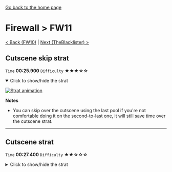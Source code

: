 [Go back to the home page](https://github.com/Doublevil/scbspeedrun)

# Firewall > FW11

[< Back (FW10)](https://github.com/Doublevil/scbspeedrun/blob/main/levels/FW/FW10.md) | [Next (TheBlacklister) >](https://github.com/Doublevil/scbspeedrun/blob/main/levels/FW/TheBlacklister.md)

## Cutscene skip strat

`Time` **00:25.900** `Difficulty` ★★★☆☆
<details open>
  <summary>Click to show/hide the strat</summary>

  [![Strat animation](https://github.com/Doublevil/scbspeedrun/blob/main/media/levels/FW/FW11_CutsceneSkip.webp)](https://github.com/Doublevil/scbspeedrun/blob/main/media/levels/FW/FW11_CutsceneSkip.mp4)

  **Notes**
  - You can skip over the cutscene using the last pool if you're not comfortable doing it on the second-to-last one, it will still save time over the cutscene strat.
</details>

---
## Cutscene strat

`Time` **00:27.400** `Difficulty` ★★☆☆☆
<details>
  <summary>Click to show/hide the strat</summary>

  [![Strat animation](https://github.com/Doublevil/scbspeedrun/blob/main/media/levels/FW/FW11_CutsceneStrat.webp)](https://github.com/Doublevil/scbspeedrun/blob/main/media/levels/FW/FW11_CutsceneStrat.mp4)
</details>
